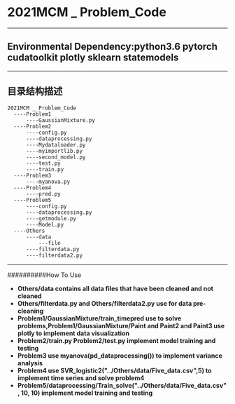 


# 2021MCM _ Problem_Code

----------
## Environmental Dependency:python3.6 pytorch cudatoolkit plotly sklearn statemodels

----------

## 目录结构描述
    2021MCM _ Problem_Code
      ----Problem1
          ----GaussianMixture.py
      ----Problem2
          ----config.py
          ----dataprocessing.py
          ----Mydataloader.py
          ----myimportlib.py
          ----second_model.py
          ----test.py
          ----train.py
      ----Problem3
          ----myanova.py
      ----Problem4
          ----pred.py
      ----Problem5
          ----config.py
          ----dataprocessing.py
          ----getmodule.py
          ----Model.py
      ----Others
          ----data
              ---file
          ----filterdata.py
          ----filterdata2.py

----------
##########How To Use
- **Others/data contains all data files that have been cleaned and not cleaned**
- **Others/filterdata.py and Others/filterdata2.py use for data pre-cleaning**
- **Problem1/GaussianMixture/train_timepred use to solve problems,Problem1/GaussianMixture/Paint and Paint2 and Paint3 use plotly to implement data visualization**
- **Problem2/train.py Problem2/test.py implement model training and testing**
- **Problem3 use myanova(pd_dataprocessing()) to implement variance analysis**
- **Problem4 use SVR_logistic2("../Others/data/Five_data.csv",5) to implement time series and solve problem4**
- **Problem5/dataprocessing/Train_solve("../Others/data/Five_data.csv", 10, 10) implement model training and testing**




